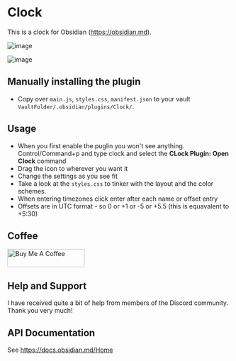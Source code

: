# Clock

This is a clock for Obsidian (https://obsidian.md).

![image](https://github.com/ms3056/clock-for-obsidian/assets/23712700/6dddf375-8e30-4ba6-a713-c22ebd18e153)

![image](https://github.com/ms3056/clock-for-obsidian/assets/23712700/aa9ffb8c-6432-4dd6-b3fb-4927930cc096)




## Manually installing the plugin

- Copy over `main.js`, `styles.css`, `manifest.json` to your vault `VaultFolder/.obsidian/plugins/Clock/`.

## Usage
- When you first enable the puglin you won't see anything. Control/Command+p and type clock and select the **CLock Plugin: Open Clock** command
- Drag the icon to wherever you want it
- Change the settings as you see fit
- Take a look at the `styles.css` to tinker with the layout and the color schemes.
- When entering timezones click enter after each name or offset entry
- Offsets are in UTC format - so 0 or +1 or -5 or +5.5 (this is equavalent to +5:30)

## Coffee

<a href="https://www.buymeacoffee.com/mstam30561" target="_blank"><img src="https://cdn.buymeacoffee.com/buttons/default-orange.png" alt="Buy Me A Coffee" height="41" width="174"></a>

## Help and Support

I have received quite a bit of help from members of the Discord community. Thank you very much! 

## API Documentation

See https://docs.obsidian.md/Home
